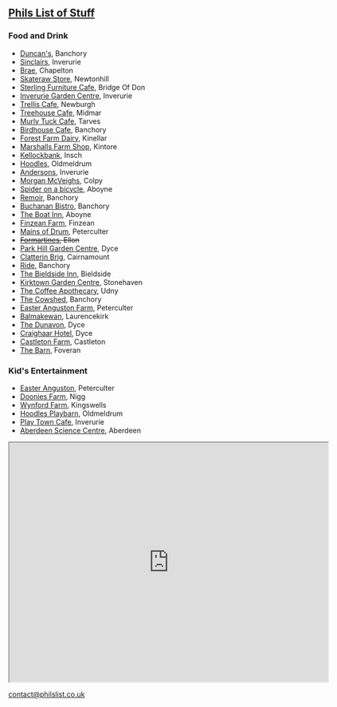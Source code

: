 ## [Phils List of Stuff](https://philslist.co.uk)

### Food and Drink

- [Duncan's](https://www.duncansofbanchory.co.uk/pages/coffee-shop), Banchory
- [Sinclairs](https://www.sinclairsjewellers.co.uk/cafe-bistro), Inverurie
- [Brae](https://www.brae-at-chapelton.co.uk/), Chapelton
- [Skateraw Store](https://www.facebook.com/skaterawstore/), Newtonhill
- [Sterling Furniture Cafe](https://www.sterlingfurniture.co.uk/stores/aberdeen/), Bridge Of Don
- [Inverurie Garden Centre](https://inveruriegardencentre.com/restaurant/), Inverurie
- [Trellis Cafe](https://udnyarmshotel.com/coffee/), Newburgh
- [Treehouse Cafe](https://www.forestcafe.co.uk/food/), Midmar
- [Murly Tuck Cafe](https://www.facebook.com/Themurlytuck/), Tarves
- [Birdhouse Cafe](https://www.birdhousecafe.co.uk/), Banchory
- [Forest Farm Dairy](https://www.forestfarmdairy.co.uk/), Kinellar
- [Marshalls Farm Shop](http://marshallsfarmshop.co.uk/), Kintore
- [Kellockbank](https://www.visitscotland.com/info/shopping/kellockbank-country-emporium-p253511), Insch
- [Hoodles](https://hoodles.co.uk/eat/), Oldmeldrum
- [Andersons](https://andersonsofinverurie.co.uk/pages/coffee-shop), Inverurie
- [Morgan McVeighs](https://morganmcveighs.com/), Colpy
- [Spider on a bicycle](https://www.spideronabicycle.com/), Aboyne
- [Remoir](https://www.raemoirgardencentre.co.uk/), Banchory
- [Buchanan Bistro](https://www.buchananfood.com/), Banchory
- [The Boat Inn](https://theboatinnaboyne.co.uk/), Aboyne
- [Finzean Farm](http://finzean.com/TeaRoom.html), Finzean
- [Mains of Drum](http://www.mainsofdrum.co.uk/the-restaurant/), Peterculter
- ~~[Formartines](http://www.formartines.com/eat), Ellon~~
- [Park Hill Garden Centre](https://www.parkhillgardencentre.com/), Dyce
- [Clatterin Brig](https://www.tripadvisor.co.uk/Restaurant_Review-g1602202-d2170299-Reviews-Clatterin_Brig_Restaurant-Laurencekirk_Aberdeenshire_Scotland.html), Cairnamount
- [Ride](https://www.tripadvisor.co.uk/Restaurant_Review-g191281-d15560743-Reviews-Ride_Coffee_House-Banchory_Aberdeenshire_Scotland.html), Banchory
- [The Bieldside Inn](http://pbdevco.com/thebieldsideinnmenus.html), Bieldside
- [Kirktown Garden Centre](https://www.kirktowngardencentre.co.uk/restaurant/), Stonehaven
- [The Coffee Apothecary](https://www.thecoffeeapothecary.co.uk/), Udny
- [The Cowshed](https://www.cowshedrestaurantbanchory.co.uk/), Banchory
- [Easter Anguston Farm](https://www.vsa.org.uk/easter-anguston-farm/), Peterculter
- [Balmakewan](https://www.tripadvisor.co.uk/Restaurant_Review-g1602202-d3399312-Reviews-Balmakewan_Farm_Shop-Laurencekirk_Aberdeenshire_Scotland.html), Laurencekirk
- [The Dunavon](https://thedunavon.com/), Dyce
- [Craighaar Hotel](https://craighaarhotel.com/), Dyce
- [Castleton Farm](https://castletonfarmshop.co.uk/), Castleton
- [The Barn](https://www.thebarnfoveran.co.uk/), Foveran

### Kid's Entertainment
- [Easter Anguston](https://www.vsa.org.uk/easter-anguston-farm/), Peterculter
- [Doonies Farm](https://www.facebook.com/doonies.farm), Nigg
- [Wynford Farm](https://www.wynfordfarm.com/), Kingswells
- [Hoodles Playbarn](https://hoodles.co.uk/), Oldmeldrum
- [Play Town Cafe](https://www.playtowninverurie.com/cafe/), Inverurie
- [Aberdeen Science Centre](https://aberdeensciencecentre.org/), Aberdeen


<iframe src="https://www.google.com/maps/d/embed?mid=1ihh5Agq1Nfn6o-hsq7TMhC6wQGgXC8k&ehbc=2E312F" width="640" height="480"></iframe>

contact@philslist.co.uk
